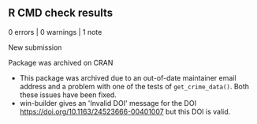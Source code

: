 ## R CMD check results

0 errors | 0 warnings | 1 note

New submission

Package was archived on CRAN

* This package was archived due to an out-of-date maintainer email address and
  a problem with one of the tests of `get_crime_data()`. Both these issues have
  been fixed.
* win-builder gives an 'Invalid DOI' message for the DOI 
  https://doi.org/10.1163/24523666-00401007 but this DOI is valid.
